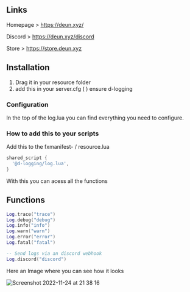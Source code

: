 ## Links

Homepage > https://deun.xyz/

Discord > https://deun.xyz/discord

Store > https://store.deun.xyz

## Installation

1. Drag it in your resource folder
2. add this in your server.cfg ( )
   ensure d-logging

### Configuration

In the top of the log.lua you can find everything you need to configure.

### How to add this to your scripts

Add this to the fxmanifest- / resource.lua

```lua
shared_script {
  '@d-logging/log.lua',
}
```

With this you can acess all the functions

## Functions

```lua
Log.trace("trace")
Log.debug("debug")
Log.info("info")
Log.warn("warn")
Log.error("error")
Log.fatal("fatal")

-- Send logs via an discord webhook
Log.discord("discord")

```

Here an Image where you can see how it looks

![Screenshot 2022-11-24 at 21 38 16](https://user-images.githubusercontent.com/116830002/203861349-98dfc31a-edfa-4f8e-a493-7ce2210afab1.png)
